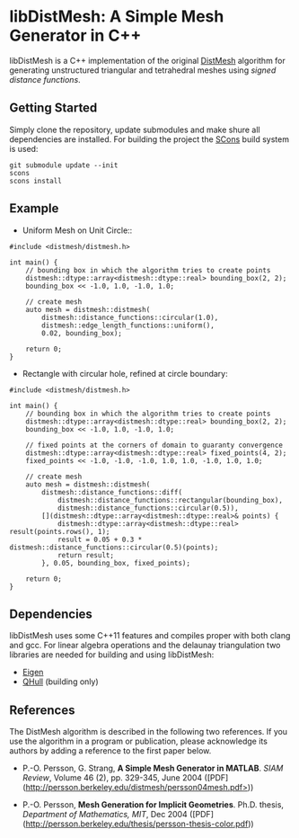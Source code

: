 libDistMesh: A Simple Mesh Generator in C++
==============================================

libDistMesh is a C++ implementation of the original [DistMesh](http://persson.berkeley.edu/distmesh/)
algorithm for generating unstructured triangular and tetrahedral meshes using *signed distance functions*.

Getting Started
---------------

Simply clone the repository, update submodules and make shure all dependencies are installed.
For building the project the [SCons](http://www.scons.org/) build system is used:

    git submodule update --init
    scons
    scons install

Example
-------

* Uniform Mesh on Unit Circle::

```
#include <distmesh/distmesh.h>

int main() {
    // bounding box in which the algorithm tries to create points
    distmesh::dtype::array<distmesh::dtype::real> bounding_box(2, 2);
    bounding_box << -1.0, 1.0, -1.0, 1.0;

    // create mesh
    auto mesh = distmesh::distmesh(
        distmesh::distance_functions::circular(1.0),
        distmesh::edge_length_functions::uniform(),
        0.02, bounding_box);

    return 0;
}
```
* Rectangle with circular hole, refined at circle boundary:

```
#include <distmesh/distmesh.h>

int main() {
    // bounding box in which the algorithm tries to create points
    distmesh::dtype::array<distmesh::dtype::real> bounding_box(2, 2);
    bounding_box << -1.0, 1.0, -1.0, 1.0;

    // fixed points at the corners of domain to guaranty convergence
    distmesh::dtype::array<distmesh::dtype::real> fixed_points(4, 2);
    fixed_points << -1.0, -1.0, -1.0, 1.0, 1.0, -1.0, 1.0, 1.0;

    // create mesh
    auto mesh = distmesh::distmesh(
        distmesh::distance_functions::diff(
            distmesh::distance_functions::rectangular(bounding_box),
            distmesh::distance_functions::circular(0.5)),
        [](distmesh::dtype::array<distmesh::dtype::real>& points) {
            distmesh::dtype::array<distmesh::dtype::real> result(points.rows(), 1);
            result = 0.05 + 0.3 * distmesh::distance_functions::circular(0.5)(points);
            return result;
        }, 0.05, bounding_box, fixed_points);

    return 0;
}

```

Dependencies
------------

libDistMesh uses some C++11 features and compiles proper with both clang
and gcc. For linear algebra operations and the delaunay triangulation two
libraries are needed for building and using libDistMesh:

* [Eigen](http://eigen.tuxfamily.org/)
* [QHull](http://www.qhull.org/) (building only)

References
----------

The DistMesh algorithm is described in the following two references.
If you use the algorithm in a program or publication, please
acknowledge its authors by adding a reference to the first paper
below.

* P.-O. Persson, G. Strang, **A Simple Mesh Generator in MATLAB**.
  *SIAM Review*, Volume 46 (2), pp. 329-345, June 2004 ([PDF]
  (http://persson.berkeley.edu/distmesh/persson04mesh.pdf>))

* P.-O. Persson, **Mesh Generation for Implicit Geometries**.
  Ph.D. thesis, *Department of Mathematics, MIT*, Dec 2004 ([PDF]
  (http://persson.berkeley.edu/thesis/persson-thesis-color.pdf))
